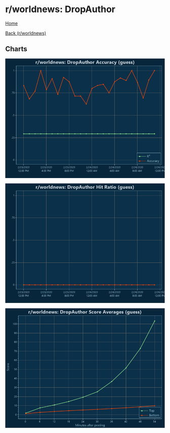 # r/worldnews: DropAuthor

[Home](../../index.md)

[Back (r/worldnews)](../guess_worldnews.md)

## Charts

![r/worldnews R² (guess)](../../images/models/guess_worldnews_DropAuthor_Accuracy.png "r/worldnews R² (guess)")

![r/worldnews Hit Ratio (guess)](../../images/models/guess_worldnews_DropAuthor_HitRatio.png "r/worldnews Hit Ratio (guess)")

![r/worldnews Score Averages (guess)](../../images/models/guess_worldnews_DropAuthor_Scores.png "r/worldnews Score Averages (guess)")

